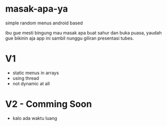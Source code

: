 # masak-apa-ya
simple random menus android based

ibu gue mesti bingung mau masak apa buat sahur dan buka puasa, yaudah gue bikinin aja app ini sambil nunggu giliran presentasi tubes.

# V1
- static menus in arrays
- using thread
- not dynamic at all

# V2 - Comming Soon
- kalo ada waktu luang
